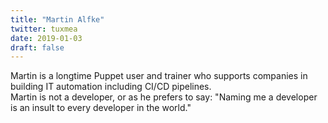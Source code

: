 ```yaml
---
title: "Martin Alfke"
twitter: tuxmea
date: 2019-01-03
draft: false
---
```


Martin is a longtime Puppet user and trainer who supports companies in building IT automation including CI/CD pipelines.  
Martin is not a developer, or as he prefers to say: "Naming me a developer is an insult to every developer in the world."  

